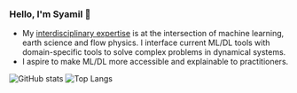 ### Hello, I'm Syamil 👋

- My [interdisciplinary expertise](https://scholar.google.com/citations?user=pB4aezQAAAAJ&hl=en) is at the intersection of machine learning, earth science and flow physics. I interface current ML/DL tools with domain-specific tools to solve complex problems in dynamical systems. 
- I aspire to make ML/DL more accessible and explainable to practitioners. 

![GitHub stats](https://github-readme-stats.vercel.app/api?username=rsyamil&show_icons=true&hide_rank=true&count_private=true&custom_title=Github%20Stats&disable_animations=true)
![Top Langs](https://github-readme-stats.vercel.app/api/top-langs/?username=rsyamil&hide=jupyter%20notebook&layout=compact&langs_count=10)



